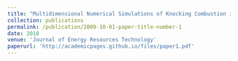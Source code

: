```yaml
---
title: "Multidimensional Numerical Simulations of Knocking Combustion in a Cooperative Fuel Research Engine"
collection: publications
permalink: /publication/2009-10-01-paper-title-number-1
date: 2018
venue: 'Journal of Energy Resources Technology'
paperurl: 'http://academicpages.github.io/files/paper1.pdf'
---
```

